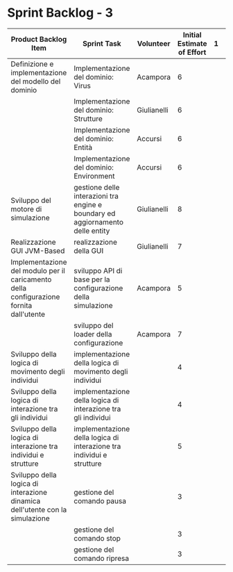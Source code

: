 # Sprint Backlog - 3

| Product Backlog Item                                         | Sprint Task                                                  | Volunteer   | Initial Estimate of Effort | 1    | 2    | 3    | 4    | 5    |
| ------------------------------------------------------------ | ------------------------------------------------------------ | ----------- | -------------------------- | ---- | ---- | ---- | ---- | ---- |
| Definizione e implementazione del modello del dominio        | Implementazione del dominio: Virus                           | Acampora    | 6                          |      |      |      |      |      |
|                                                              | Implementazione del dominio: Strutture                       | Giulianelli | 6                          |      |      |      |      |      |
|                                                              | Implementazione del dominio: Entità                          | Accursi     | 6                          |      |      |      |      |      |
|                                                              | Implementazione del dominio: Environment                     | Accursi     | 6                          |      |      |      |      |      |
| Sviluppo del motore di simulazione                           | gestione delle interazioni tra engine e boundary ed aggiornamento delle entity | Giulianelli | 8                          |      |      |      |      |      |
| Realizzazione GUI JVM-Based                                  | realizzazione della GUI                                      | Giulianelli | 7                          |      |      |      |      |      |
| Implementazione del modulo per il caricamento della configurazione fornita dall'utente | sviluppo API di base per la configurazione della simulazione | Acampora    | 5                          |      |      |      |      |      |
|                                                              | sviluppo del loader della configurazione                     | Acampora    | 7                          |      |      |      |      |      |
| Sviluppo della logica di movimento degli individui           | implementazione della logica di movimento degli individui    |             | 4                          |      |      |      |      |      |
| Sviluppo della logica di interazione tra gli individui       | implementazione della logica di interazione tra gli individui |             | 4                          |      |      |      |      |      |
| Sviluppo della logica di interazione tra individui e strutture | implementazione della logica di interazione tra individui e strutture |             | 5                          |      |      |      |      |      |
| Sviluppo della logica di interazione dinamica dell'utente con la simulazione | gestione del comando pausa                                   |             | 3                          |      |      |      |      |      |
|                                                              | gestione del comando stop                                    |             | 3                          |      |      |      |      |      |
|                                                              | gestione del comando ripresa                                 |             | 3                          |      |      |      |      |      |

